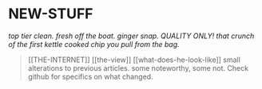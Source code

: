 # NEW-STUFF

_top tier clean. fresh off the boat. ginger snap. QUALITY ONLY! that crunch of the first kettle cooked chip you pull from the bag._

> [[THE-INTERNET]]
> [[the-view]]
> [[what-does-he-look-like]]
> small alterations to previous articles. some noteworthy, some not. Check github for specifics on what changed.